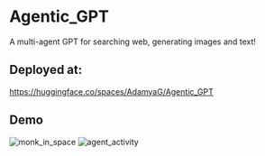 # Agentic_GPT
A multi-agent GPT for searching web, generating images and text!

## Deployed at:
https://huggingface.co/spaces/AdamyaG/Agentic_GPT

## Demo
![monk_in_space](https://github.com/user-attachments/assets/6abc47b9-8550-4598-ae3b-fafdeaf4b035)
![agent_activity](https://github.com/user-attachments/assets/c6f0691e-07d3-42f2-a761-8df2425fae5f)
